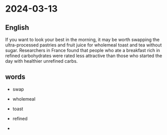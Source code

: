 # 2024-03-13

## English
If you want to look your best in the
morning, it may be worth swapping the 
ultra-processed pastries and fruit juice for
wholemeal toast and tea without sugar.
Researchers in France found that people
who ate a breakfast rich in refined
carbohydrates were rated less attractive
than those who started the day with
healthier unrefined carbs.

## words
* swap
* wholemeal
* toast
* refined

* 
